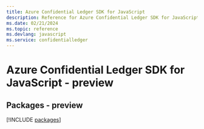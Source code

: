 ```yaml
---
title: Azure Confidential Ledger SDK for JavaScript
description: Reference for Azure Confidential Ledger SDK for JavaScript
ms.date: 02/21/2024
ms.topic: reference
ms.devlang: javascript
ms.service: confidentialledger
---
```

# Azure Confidential Ledger SDK for JavaScript - preview
## Packages - preview
[!INCLUDE [packages](confidential-ledger-index.md)]